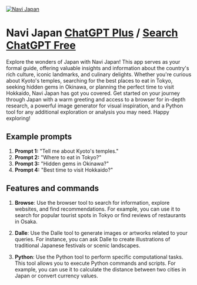 
[![Navi Japan](https://files.oaiusercontent.com/file-5CeCX5LfKDJovy8BozCZDz5t?se=2123-10-16T19%3A53%3A18Z&sp=r&sv=2021-08-06&sr=b&rscc=max-age%3D31536000%2C%20immutable&rscd=attachment%3B%20filename%3D9c896aaf-2c02-49b6-9ca0-d4b3b98fddb0.png&sig=WtHodHCoACSoKKuwEBiJVMjcZib%2Bpgr/4L%2BFE6E%2BqTI%3D)](https://chat.openai.com/g/g-sf1QsRLuy-navi-japan)

# Navi Japan [ChatGPT Plus](https://chat.openai.com/g/g-sf1QsRLuy-navi-japan) / [Search ChatGPT Free](https://gptcall.net/index.html#/?search=Navi%20Japan)

Explore the wonders of Japan with Navi Japan! This app serves as your formal guide, offering valuable insights and information about the country's rich culture, iconic landmarks, and culinary delights. Whether you're curious about Kyoto's temples, searching for the best places to eat in Tokyo, seeking hidden gems in Okinawa, or planning the perfect time to visit Hokkaido, Navi Japan has got you covered. Get started on your journey through Japan with a warm greeting and access to a browser for in-depth research, a powerful image generator for visual inspiration, and a Python tool for any additional exploration or analysis you may need. Happy exploring!

## Example prompts

1. **Prompt 1:** "Tell me about Kyoto's temples."
2. **Prompt 2:** "Where to eat in Tokyo?"
3. **Prompt 3:** "Hidden gems in Okinawa?"
4. **Prompt 4:** "Best time to visit Hokkaido?"

## Features and commands

1. **Browse**: Use the browser tool to search for information, explore websites, and find recommendations. For example, you can use it to search for popular tourist spots in Tokyo or find reviews of restaurants in Osaka.

2. **Dalle**: Use the Dalle tool to generate images or artworks related to your queries. For instance, you can ask Dalle to create illustrations of traditional Japanese festivals or scenic landscapes.

3. **Python**: Use the Python tool to perform specific computational tasks. This tool allows you to execute Python commands and scripts. For example, you can use it to calculate the distance between two cities in Japan or convert currency values.


